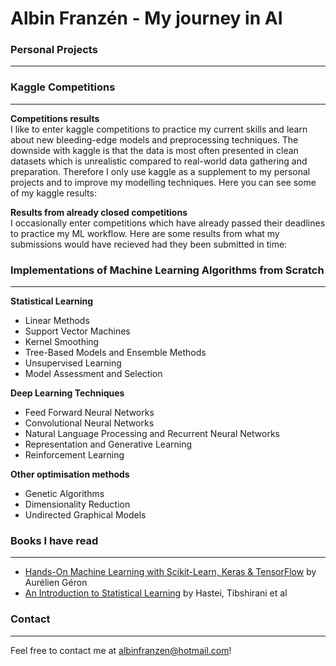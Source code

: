 # Albin Franzén - My journey in AI

### Personal Projects
------------------------------------------------------------------------------------------------------------------------------

### Kaggle Competitions
------------------------------------------------------------------------------------------------------------------------------
**Competitions results**\
I like to enter kaggle competitions to practice my current skills and learn about new bleeding-edge models and preprocessing techniques. The downside with kaggle is that the data is most often presented in clean datasets which is unrealistic compared to real-world data gathering and preparation. Therefore I only use kaggle as a supplement to my personal projects and to improve my modelling techniques. Here you can see some of my kaggle results:

**Results from already closed competitions**\
I occasionally enter competitions which have already passed their deadlines to practice my ML workflow. Here are some results from what my submissions would have recieved had they been submitted in time:

### Implementations of Machine Learning Algorithms from Scratch
------------------------------------------------------------------------------------------------------------------------------

**Statistical Learning** 
- Linear Methods
- Support Vector Machines
- Kernel Smoothing 
- Tree-Based Models and Ensemble Methods
- Unsupervised Learning
- Model Assessment and Selection

**Deep Learning Techniques**
- Feed Forward Neural Networks
- Convolutional Neural Networks
- Natural Language Processing and Recurrent Neural Networks
- Representation and Generative Learning
- Reinforcement Learning

**Other optimisation methods**
- Genetic Algorithms
- Dimensionality Reduction
- Undirected Graphical Models


### Books I have read
------------------------------------------------------------------------------------------------------------------------------

- [Hands-On Machine Learning with Scikit-Learn, Keras & TensorFlow](https://www.oreilly.com/library/view/hands-on-machine-learning/9781492032632/) by Aurélien Géron
- [An Introduction to Statistical Learning](https://www.springer.com/gp/book/9781461471370) by Hastei, Tibshirani et al

### Contact
------------------------------------------------------------------------------------------------------------------------------

Feel free to contact me at albinfranzen@hotmail.com!

